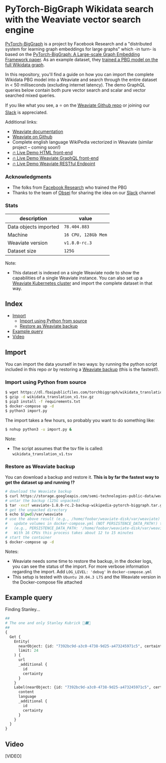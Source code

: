 # PyTorch-BigGraph Wikidata search with the Weaviate vector search engine

[PyTorch-BigGraph](https://github.com/facebookresearch/PyTorch-BigGraph) is a project by Facebook Research and a "distributed system for learning graph embeddings for large graphs" which -in turn- is based on the [PyTorch-BigGraph: A Large-scale Graph Embedding Framework paper](https://mlsys.org/Conferences/2019/doc/2019/71.pdf). As an example dataset, they [trained a PBG model on the full Wikidata graph](https://github.com/facebookresearch/PyTorch-BigGraph#pre-trained-embeddings).

In this repository, you'll find a guide on how you can import the complete Wikidata PBG model into a Weaviate and search through the entire dataset in < 50 milliseconds (excluding internet latency). The demo GraphQL queries below contain both pure vector search and scalar and vector searched mixed queries.

If you like what you see, a ⭐ on the [Weaviate Github repo](https://github.com/semi-technologies/weaviate/stargazers) or joining our [Slack](https://join.slack.com/t/weaviate/shared_invite/zt-goaoifjr-o8FuVz9b1HLzhlUfyfddhw) is appreciated.

Additional links:

* [Weaviate documentation](https://www.semi.technology/developers/weaviate/current/)
* [Weaviate on Github](https://github.com/semi-technologies/weaviate)
* Complete english language WikiPedia vectorized in Weaviate (similar project – coming soon!)
* [🔥 Live Demo HTML front-end](https://biggraph-wikidata-in-weaviate.vectors.network/)
* [🔥 Live Demo Weaviate GraphQL front-end](http://console.semi.technology/console/query#weaviate_uri=http://biggraph-wikidata-in-weaviate.api.vectors.network:8080&graphql_query=%23%23%0A%23%20The%20one%20and%20only%20Stanley%20Kubrick%20%F0%9F%9A%80%E2%AC%9B%F0%9F%90%92%0A%23%23%0A%7B%0A%20%20Get%20%7B%0A%20%20%20%20Entity(%0A%20%20%20%20%20%20nearObject%3A%20%7Bid%3A%20%227392bc9d-a3c0-4738-9d25-a473245971c5%22%2C%20certainty%3A%200.75%7D%0A%20%20%20%20%20%20limit%3A%2024%0A%20%20%20%20)%20%7B%0A%20%20%20%20%20%20url%0A%20%20%20%20%20%20_additional%20%7B%0A%20%20%20%20%20%20%20%20id%0A%20%20%20%20%20%20%20%20certainty%0A%20%20%20%20%20%20%7D%0A%20%20%20%20%7D%0A%20%20%20%20Label(nearObject%3A%20%7Bid%3A%20%227392bc9d-a3c0-4738-9d25-a473245971c5%22%2C%20certainty%3A%200.8%7D)%20%7B%0A%20%20%20%20%20%20content%0A%20%20%20%20%20%20language%0A%20%20%20%20%20%20_additional%20%7B%0A%20%20%20%20%20%20%20%20id%0A%20%20%20%20%20%20%20%20certainty%0A%20%20%20%20%20%20%7D%0A%20%20%20%20%7D%0A%20%20%7D%0A%7D%0A)
* [🔥 Live Demo Weaviate RESTful Endpoint](http://biggraph-wikidata-in-weaviate.api.vectors.network:8080/v1/schema)

### Acknowledgments

* The folks from [Facebook Research](https://github.com/facebookresearch) who trained the PBG
* Thanks to the team of [Obsei](https://github.com/obsei/obsei) for sharing the idea on our [Slack](https://join.slack.com/t/weaviate/shared_invite/zt-goaoifjr-o8FuVz9b1HLzhlUfyfddhw) channel

### Stats

| description | value |
| --- | --- |
| Data objects imported | `78.404.883` |
| Machine | `16 CPU, 128Gb Mem` | 
| Weaviate version | `v1.8.0-rc.3` |
| Dataset size | `125G` |

Note:

* This dataset is indexed on a single Weaviate node to show the capabilities of a single Weaviate instance. You can also set up a [Weaviate Kubernetes cluster](https://www.semi.technology/developers/weaviate/current/getting-started/installation.html#kubernetes-k8s) and import the complete dataset in that way.

## Index

* [Import](#import)
    * [Import using Python from source](#import-using-python-from-source)
    * [Restore as Weaviate backup](#restore-as-weaviate-backup)
* [Example query](#example-query)
* [Video](#video)

## Import

You can import the data yourself in two ways: by running the python script included in this repo _or_ by restoring a [Weaviate backup](#restore-as-weaviate-backup) (this is the fastest!).

### Import using Python from source

```sh
$ wget https://dl.fbaipublicfiles.com/torchbiggraph/wikidata_translation_v1.tsv.gz
$ gzip -d wikidata_translation_v1.tsv.gz
$ pip3 install -f requirements.txt
$ docker-compose up -d
$ python3 import.py
```

The import takes a few hours, so probably you want to do something like:

```sh
$ nohup python3 -u import.py &
```

Note:

* The script assumes that the tsv file is called: `wikidata_translation_v1.tsv`

### Restore as Weaviate backup

You can download a backup and restore it. **This is by far the fastest way to get the dataset up and running ⁉️**

```sh
# download the Weaviate backup
$ curl https://storage.googleapis.com/semi-technologies-public-data/weaviate-1.8.0-rc.2-backup-wikipedia-pytorch-biggraph.tar.gz -O
# untar the backup (125G unpacked)
$ tar -xvzf weaviate-1.8.0-rc.2-backup-wikipedia-pytorch-biggraph.tar.gz
# get the unpacked directory
$ echo $(pwd)/var/weaviate
# use the above result (e.g., /home/foobar/weaviate-disk/var/weaviate)
#   update volumes in docker-compose.yml (NOT PERSISTENCE_DATA_PATH!) to the above output
#   (e.g., PERSISTENCE_DATA_PATH: '/home/foobar/weaviate-disk/var/weaviate:/var/lib/weaviate')
#   With 16 CPUs this process takes about 12 to 15 minutes
# start the container
$ docker-compose up -d
```

Notes:

* Weaviate needs some time to restore the backup, in the docker logs, you can see the status of the import. For more verbose information regarding the import. Add `LOG_LEVEL: 'debug'` in `docker-compose.yml`
* This setup is tested with `Ubuntu 20.04.3 LTS` and the Weaviate version in the Docker-compose file attached

## Example query

Finding Stanley...

```graphql
##
# The one and only Stanley Kubrick 🚀⬛🐒
##
{
  Get {
    Entity(
      nearObject: {id: "7392bc9d-a3c0-4738-9d25-a473245971c5", certainty: 0.75}
      limit: 24
    ) {
      url
      _additional {
        id
        certainty
      }
    }
    Label(nearObject: {id: "7392bc9d-a3c0-4738-9d25-a473245971c5", certainty: 0.8}) {
      content
      language
      _additional {
        id
        certainty
      }
    }
  }
}
```

## Video

[VIDEO]
